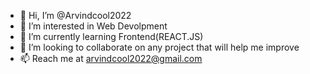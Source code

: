 - 👋 Hi, I’m @Arvindcool2022
- 👀 I’m interested in Web Devolpment
- 🌱 I’m currently learning Frontend(REACT.JS)
- 💞️ I’m looking to collaborate on any project that will help me improve
- 📫 Reach me at arvindcool2022@gmail.com 

